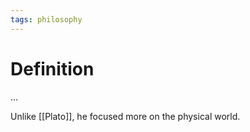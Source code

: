 ```yaml
---
tags: philosophy
---
```


# Definition

...

Unlike [[Plato]], he focused more on the physical world.

[^1]: [Introduction to Philosophy](zotero://open-pdf/library/items/M84L5RRJ?page=127)